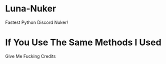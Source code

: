 # Luna-Nuker
  Fastest Python Discord Nuker!

# If You Use The Same Methods I Used
  Give Me Fucking Credits
